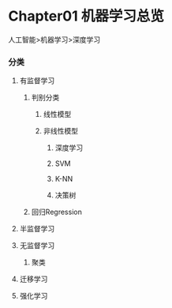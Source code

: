 # Chapter01 机器学习总览

人工智能>机器学习>深度学习

### 分类

1. 有监督学习
   
   1. 判别分类
      
      1. 线性模型
      
      2. 非线性模型
         
         1. 深度学习
         
         2. SVM
         
         3. K-NN
         
         4. 决策树
   
   2. 回归Regression

2. 半监督学习

3. 无监督学习
   
   1. 聚类

4. 迁移学习

5. 强化学习


